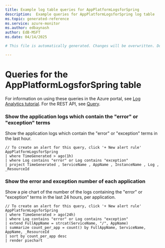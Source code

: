 ```yaml
---
title: Example log table queries for AppPlatformLogsforSpring
description:  Example queries for AppPlatformLogsforSpring log table
ms.topic: generated-reference
ms.service: azure-monitor
ms.author: edbaynash
author: EdB-MSFT
ms.date: 04/14/2025

# This file is automatically generated. Changes will be overwritten. Do not change this file directly. 

---
```


# Queries for the AppPlatformLogsforSpring table

For information on using these queries in the Azure portal, see [Log Analytics tutorial](/azure/azure-monitor/logs/log-analytics-tutorial). For the REST API, see [Query](/rest/api/loganalytics/query).


### Show the application logs which contain the "error" or "exception" terms  


Show the application logs which contain the "error" or "exception" terms in the last hour.  

```query
// To create an alert for this query, click '+ New alert rule'
AppPlatformLogsforSpring
| where TimeGenerated > ago(1h)
| where Log contains "error" or Log contains "exception"
| project TimeGenerated , ServiceName , AppName , InstanceName , Log , _ResourceId 
```



### Show the error and exception number of each application  


Show a pie chart of the number of the logs containing the "error" or "exception" terms in the last 24 hours, per application.  

```query
// To create an alert for this query, click '+ New alert rule'
AppPlatformLogsforSpring 
| where TimeGenerated > ago(24h)
| where Log contains "error" or Log contains "exception"
| extend FullAppName = strcat(ServiceName, "/", AppName)
| summarize count_per_app = count() by FullAppName, ServiceName, AppName, _ResourceId
| sort by count_per_app desc 
| render piechart
```

